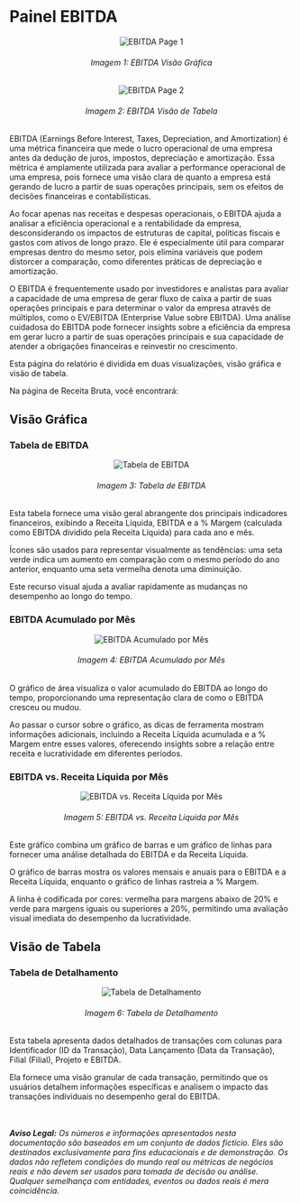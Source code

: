 # Painel EBITDA

<p><div align="center">
  <img src="../../assets/con/con_ebitda_page1.png" alt="EBITDA Page 1">
  <h6>Imagem 1: EBITDA Visão Gráfica</h6>
  <img src="../../assets/con/con_ebitda_page2.png" alt="EBITDA Page 2">
  <h6>Imagem 2: EBITDA Visão de Tabela</h6>
</div></p>

EBITDA (Earnings Before Interest, Taxes, Depreciation, and Amortization) é uma métrica financeira que mede o lucro operacional de uma empresa antes da dedução de juros, impostos, depreciação e amortização. Essa métrica é amplamente utilizada para avaliar a performance operacional de uma empresa, pois fornece uma visão clara de quanto a empresa está gerando de lucro a partir de suas operações principais, sem os efeitos de decisões financeiras e contabilísticas.

Ao focar apenas nas receitas e despesas operacionais, o EBITDA ajuda a analisar a eficiência operacional e a rentabilidade da empresa, desconsiderando os impactos de estruturas de capital, políticas fiscais e gastos com ativos de longo prazo. Ele é especialmente útil para comparar empresas dentro do mesmo setor, pois elimina variáveis que podem distorcer a comparação, como diferentes práticas de depreciação e amortização.

O EBITDA é frequentemente usado por investidores e analistas para avaliar a capacidade de uma empresa de gerar fluxo de caixa a partir de suas operações principais e para determinar o valor da empresa através de múltiplos, como o EV/EBITDA (Enterprise Value sobre EBITDA). Uma análise cuidadosa do EBITDA pode fornecer insights sobre a eficiência da empresa em gerar lucro a partir de suas operações principais e sua capacidade de atender a obrigações financeiras e reinvestir no crescimento.

Esta página do relatório é dividida em duas visualizações, visão gráfica e visão de tabela.

Na página de Receita Bruta, você encontrará:

## Visão Gráfica
### Tabela de EBITDA

<div align="center">
  <img src="../../assets/con/con_ebitda_mes.png" alt="Tabela de EBITDA">
  <h6>Imagem 3: Tabela de EBITDA</h6>
</div>

Esta tabela fornece uma visão geral abrangente dos principais indicadores financeiros, exibindo a Receita Líquida, EBITDA e a % Margem (calculada como EBITDA dividido pela Receita Líquida) para cada ano e mês. 

Ícones são usados para representar visualmente as tendências: uma seta verde indica um aumento em comparação com o mesmo período do ano anterior, enquanto uma seta vermelha denota uma diminuição. 

Este recurso visual ajuda a avaliar rapidamente as mudanças no desempenho ao longo do tempo.

### EBITDA Acumulado por Mês

<div align="center">
  <img src="../../assets/con/con_ebitda_acumulado.png" alt="EBITDA Acumulado por Mês">
  <h6>Imagem 4: EBITDA Acumulado por Mês</h6>
</div>

O gráfico de área visualiza o valor acumulado do EBITDA ao longo do tempo, proporcionando uma representação clara de como o EBITDA cresceu ou mudou. 

Ao passar o cursor sobre o gráfico, as dicas de ferramenta mostram informações adicionais, incluindo a Receita Líquida acumulada e a % Margem entre esses valores, oferecendo insights sobre a relação entre receita e lucratividade em diferentes períodos.

### EBITDA vs. Receita Líquida por Mês

<div align="center">
  <img src="../../assets/con/con_ebitda_ebitda.png" alt="EBITDA vs. Receita Líquida por Mês">
  <h6>Imagem 5: EBITDA vs. Receita Líquida por Mês</h6>
</div>

Este gráfico combina um gráfico de barras e um gráfico de linhas para fornecer uma análise detalhada do EBITDA e da Receita Líquida. 

O gráfico de barras mostra os valores mensais e anuais para o EBITDA e a Receita Líquida, enquanto o gráfico de linhas rastreia a % Margem. 

A linha é codificada por cores: vermelha para margens abaixo de 20% e verde para margens iguais ou superiores a 20%, permitindo uma avaliação visual imediata do desempenho da lucratividade.

## Visão de Tabela
### Tabela de Detalhamento

<div align="center">
  <img src="../../assets/con/con_ebitda_detalhes.png" alt="Tabela de Detalhamento">
  <h6>Imagem 6: Tabela de Detalhamento</h6>
</div>

Esta tabela apresenta dados detalhados de transações com colunas para Identificador (ID da Transação), Data Lançamento (Data da Transação), Filial (Filial), Projeto e EBITDA. 

Ela fornece uma visão granular de cada transação, permitindo que os usuários detalhem informações específicas e analisem o impacto das transações individuais no desempenho geral do EBITDA.


<br><br>
***Aviso Legal:** Os números e informações apresentados nesta documentação são baseados em um conjunto de dados fictício. Eles são destinados exclusivamente para fins educacionais e de demonstração. Os dados não refletem condições do mundo real ou métricas de negócios reais e não devem ser usados ​​para tomada de decisão ou análise. Qualquer semelhança com entidades, eventos ou dados reais é mera coincidência.*
